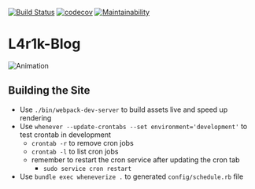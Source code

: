 [![Build Status](https://travis-ci.com/L4r1k/L4r1k-Blog.svg?branch=master)](https://travis-ci.com/L4r1k/L4r1k-Blog) [![codecov](https://codecov.io/gh/L4r1k/L4r1k-Blog/branch/master/graph/badge.svg)](https://codecov.io/gh/L4r1k/L4r1k-Blog) [![Maintainability](https://api.codeclimate.com/v1/badges/d34cc9cbf5c8e6dc1c4e/maintainability)](https://codeclimate.com/github/L4r1k/L4r1k-Blog/maintainability)  
# L4r1k-Blog
![Animation](https://github.com/L4r1k/L4r1k-Blog/raw/master/anim.gif "Animation")

## Building the Site
- Use `./bin/webpack-dev-server` to build assets live and speed up rendering
- Use `whenever --update-crontabs --set environment='development'` to test crontab in development
    - `crontab -r` to remove cron jobs
    - `crontab -l` to list cron jobs
    - remember to restart the cron service after updating the cron tab
        - `sudo service cron restart`
- Use `bundle exec wheneverize .` to generated `config/schedule.rb` file
